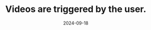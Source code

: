 ---
N: '119'
Rubrique: Images et médias
title: Videos are triggered by the user.
abstract: 
categories: ["Images and media"]
agrege: O4119-E030
opquast: '4 119'
indiceebook: '30'
description: "Rule n° 030"
before: "029"
weight: "030"
after: "031"
actif: '1'
layout: rules
date: 2024-09-18
tags: ["", ""]
objectif: ["", ""]
Meo: [""]
Controle: [""
]
epubcheck: 
ace: 
Source: ["Opquast"]
Referentiel: [""]
Steps: ["", ""]
---